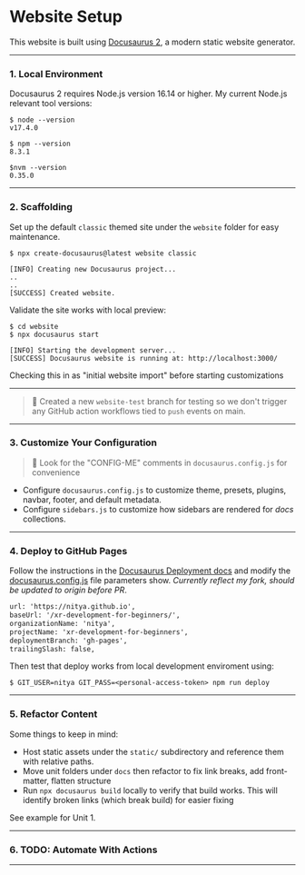 # Website Setup

This website is built using [Docusaurus 2](https://docusaurus.io/), a modern static website generator.

---

### 1. Local Environment

Docusaurus 2 requires Node.js version 16.14 or higher. My current Node.js relevant tool versions:

```
$ node --version
v17.4.0

$ npm --version
8.3.1

$nvm --version
0.35.0
```
---

### 2. Scaffolding

Set up the default `classic` themed site under the `website` folder for easy maintenance.

```
$ npx create-docusaurus@latest website classic

[INFO] Creating new Docusaurus project...
..
..
[SUCCESS] Created website.
```

Validate the site works with local preview:

```
$ cd website
$ npx docusaurus start 

[INFO] Starting the development server...
[SUCCESS] Docusaurus website is running at: http://localhost:3000/

```

Checking this in as "initial website import" before starting customizations

---

> 🚨 Created a new `website-test` branch for testing so we don't trigger any GitHub action workflows tied to `push` events on main.

---

### 3. Customize Your Configuration

> 🌟 Look for the "CONFIG-ME" comments in `docusaurus.config.js` for convenience

 * Configure `docusaurus.config.js` to customize theme, presets, plugins, navbar, footer, and default metadata.
 * Configure `sidebars.js` to customize how sidebars are rendered for _docs_ collections.

---

### 4. Deploy to GitHub Pages

Follow the instructions in the [Docusaurus Deployment docs](https://docusaurus.io/docs/deployment#deploying-to-github-pages) and modify the [docusaurus.config.js](docusaurus.config.js) file parameters show. _Currently reflect my fork, should be updated to origin before PR_.

```txt
url: 'https://nitya.github.io',
baseUrl: '/xr-development-for-beginners/',
organizationName: 'nitya', 
projectName: 'xr-development-for-beginners', 
deploymentBranch: 'gh-pages',
trailingSlash: false,
```

Then test that deploy works from local development enviroment using:

```
$ GIT_USER=nitya GIT_PASS=<personal-access-token> npm run deploy
```

---
### 5. Refactor Content

Some things to keep in mind:
 * Host static assets under the `static/` subdirectory and reference them with relative paths.
 * Move unit folders under `docs` then refactor to fix link breaks, add front-matter, flatten structure
 * Run `npx docusaurus build` locally to verify that build works. This will identify broken links (which break build) for easier fixing

See example for Unit 1.

---
### 6. TODO: Automate With Actions

---